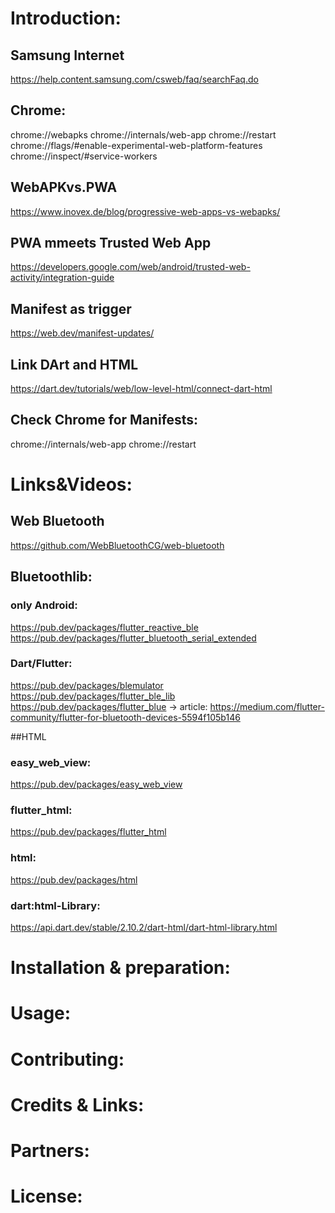 # Introduction:

## Samsung Internet
https://help.content.samsung.com/csweb/faq/searchFaq.do

## Chrome:
chrome://webapks
chrome://internals/web-app
chrome://restart
chrome://flags/#enable-experimental-web-platform-features
chrome://inspect/#service-workers

## WebAPKvs.PWA
https://www.inovex.de/blog/progressive-web-apps-vs-webapks/

## PWA  mmeets Trusted Web App
https://developers.google.com/web/android/trusted-web-activity/integration-guide

## Manifest as trigger
https://web.dev/manifest-updates/

## Link  DArt and HTML
https://dart.dev/tutorials/web/low-level-html/connect-dart-html

##  Check Chrome for Manifests:
chrome://internals/web-app
chrome://restart

# Links&Videos:
## Web Bluetooth
https://github.com/WebBluetoothCG/web-bluetooth

## Bluetoothlib:

### only Android:
https://pub.dev/packages/flutter_reactive_ble
https://pub.dev/packages/flutter_bluetooth_serial_extended

### Dart/Flutter:
https://pub.dev/packages/blemulator
https://pub.dev/packages/flutter_ble_lib
https://pub.dev/packages/flutter_blue
-> article: https://medium.com/flutter-community/flutter-for-bluetooth-devices-5594f105b146

##HTML
### easy_web_view:
https://pub.dev/packages/easy_web_view
### flutter_html:
https://pub.dev/packages/flutter_html
### html:
https://pub.dev/packages/html
### dart:html-Library:
https://api.dart.dev/stable/2.10.2/dart-html/dart-html-library.html

# Installation & preparation:
# Usage:
# Contributing:
# Credits & Links:
# Partners:
# License:




